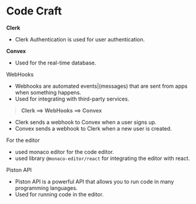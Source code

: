 # Code Craft

**Clerk**
- Clerk Authentication is used for user authentication.

**Convex**
- Used for the real-time database.

WebHooks
- Webhooks are automated events|(messages) that are sent from apps when something happens.
- Used for integrating with third-party services.

> **Clerk ==> WebHooks ==> Convex**
- Clerk sends a webhook to Convex when a user signs up.
- Convex sends a webhook to Clerk when a new user is created.

For the editor
- used monaco editor for the code editor.
- used library  `@monaco-editor/react` for integrating the editor with react.

Piston API
- Piston API is a powerful API that allows you to run code in many programming languages.
- Used for running code in the editor.